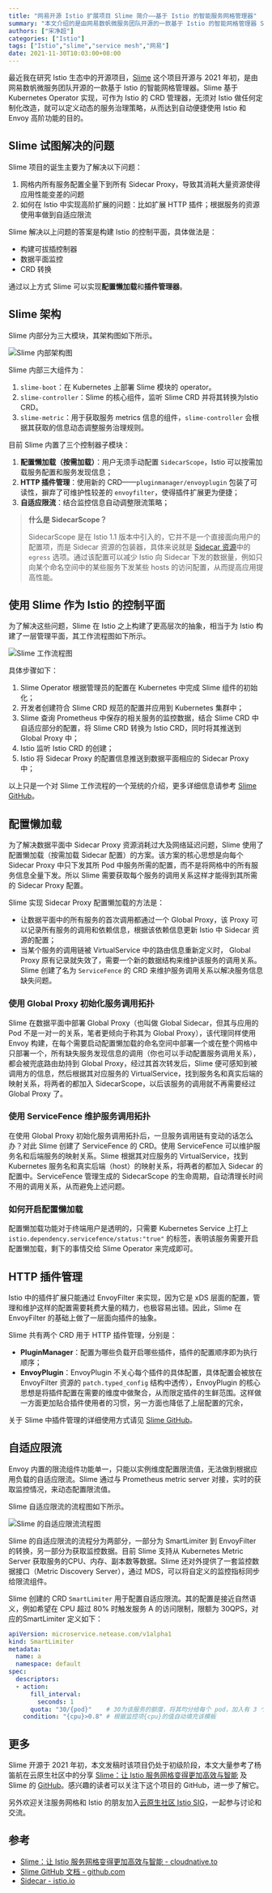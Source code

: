 ```yaml
---
title: "网易开源 Istio 扩展项目 Slime 简介——基于 Istio 的智能服务网格管理器"
summary: "本文介绍的是由网易数帆微服务团队开源的一款基于 Istio 的智能网格管理器 Slime。"
authors: ["宋净超"]
categories: ["Istio"]
tags: ["Istio","slime","service mesh","网易"]
date: 2021-11-30T10:03:00+08:00
---
```


最近我在研究 Istio 生态中的开源项目，[Slime](https://github.com/slime-io/slime/) 这个项目开源与 2021 年初，是由网易数帆微服务团队开源的一款基于 Istio 的智能网格管理器。Slime 基于 Kubernetes Operator 实现，可作为 Istio 的 CRD 管理器，无须对 Istio 做任何定制化改造，就可以定义动态的服务治理策略，从而达到自动便捷使用 Istio 和 Envoy 高阶功能的目的。

## Slime 试图解决的问题

Slime 项目的诞生主要为了解决以下问题：

1. 网格内所有服务配置全量下到所有 Sidecar Proxy，导致其消耗大量资源使得应用性能变差的问题
2. 如何在 Istio 中实现高阶扩展的问题：比如扩展 HTTP 插件；根据服务的资源使用率做到自适应限流

Slime 解决以上问题的答案是构建 Istio 的控制平面，具体做法是：

- 构建可拔插控制器
- 数据平面监控
- CRD 转换

通过以上方式 Slime 可以实现**配置懒加载**和**插件管理器**。

## Slime 架构

Slime 内部分为三大模块，其架构图如下所示。

![Slime 内部架构图](slime-internal-arch.jpg)

Slime 内部三大组件为：

1. `slime-boot`：在 Kubernetes 上部署 Slime 模块的 operator。
2. `slime-controller`：Slime 的核心组件，监听 Slime CRD 并将其转换为Istio CRD。
3. `slime-metric`：用于获取服务 metrics 信息的组件，`slime-controller` 会根据其获取的信息动态调整服务治理规则。

目前 Slime 内置了三个控制器子模块：

1. **配置懒加载（按需加载）**：用户无须手动配置 `SidecarScope`，Istio 可以按需加载服务配置和服务发现信息；
2. **HTTP 插件管理**：使用新的 CRD——`pluginmanager/envoyplugin` 包装了可读性，摒弃了可维护性较差的 `envoyfilter`，使得插件扩展更为便捷；
3. **自适应限流**：结合监控信息自动调整限流策略；

> **什么是 SidecarScope？**
>
> SidecarScope 是在 Istio 1.1 版本中引入的，它并不是一个直接面向用户的配置项，而是 Sidecar 资源的包装器，具体来说就是 [Sidecar 资源](../config/networking/sidecar.md)中的 `egress` 选项。通过该配置可以减少 Istio 向 Sidecar 下发的数据量，例如只向某个命名空间中的某些服务下发某些 hosts 的访问配置，从而提高应用提高性能。

## 使用 Slime 作为 Istio 的控制平面

为了解决这些问题，Slime 在 Istio 之上构建了更高层次的抽象，相当于为 Istio 构建了一层管理平面，其工作流程图如下所示。

![Slime 工作流程图](slime-flow-chart.jpg)

具体步骤如下：

1. Slime Operator 根据管理员的配置在 Kubernetes 中完成 Slime 组件的初始化；
2. 开发者创建符合 Slime CRD 规范的配置并应用到 Kubernetes 集群中；
3. Slime 查询 Prometheus 中保存的相关服务的监控数据，结合 Slime CRD 中自适应部分的配置，将 Slime CRD 转换为 Istio CRD，同时将其推送到 Global Proxy 中；
4. Istio 监听 Istio CRD 的创建；
5. Istio 将 Sidecar Proxy 的配置信息推送到数据平面相应的 Sidecar Proxy 中；

以上只是一个对 Slime 工作流程的一个笼统的介绍，更多详细信息请参考 [Slime GitHub](https://github.com/slime-io/slime/)。

## 配置懒加载

为了解决数据平面中 Sidecar Proxy 资源消耗过大及网络延迟问题，Slime 使用了配置懒加载（按需加载 Sidecar 配置）的方案。该方案的核心思想是向每个 Sidecar Proxy 中只下发其所 Pod 中服务所需的配置，而不是将网格中的所有服务信息全量下发。所以 Slime 需要获取每个服务的调用关系这样才能得到其所需的 Sidecar Proxy 配置。

Slime 实现 Sidecar Proxy 配置懒加载的方法是：

- 让数据平面中的所有服务的首次调用都通过一个 Global Proxy，该 Proxy 可以记录所有服务的调用和依赖信息，根据该依赖信息更新 Istio 中 Sidecar 资源的配置；
- 当某个服务的调用链被 VirtualService 中的路由信息重新定义时， Global Proxy 原有记录就失效了，需要一个新的数据结构来维护该服务的调用关系。Slime 创建了名为 `ServiceFence`  的 CRD 来维护服务调用关系以解决服务信息缺失问题。

### 使用 Global Proxy 初始化服务调用拓扑

Slime 在数据平面中部署 Global Proxy（也叫做 Global Sidecar，但其与应用的 Pod 不是一对一的关系，笔者更倾向于称其为 Global Proxy），该代理同样使用 Envoy 构建，在每个需要启动配置懒加载的命名空间中部署一个或在整个网格中只部署一个，所有缺失服务发现信息的调用（你也可以手动配置服务调用关系），都会被兜底路由劫持到 Global Proxy，经过其首次转发后，Slime 便可感知到被调用方的信息，然后根据其对应服务的 VirtualService，找到服务名和真实后端的映射关系，将两者的都加入 SidecarScope，以后该服务的调用就不再需要经过 Global Proxy 了。

### 使用 ServiceFence 维护服务调用拓扑

在使用 Global Proxy 初始化服务调用拓扑后，一旦服务调用链有变动的话怎么办？对此 Slime 创建了 ServiceFence 的 CRD。使用 ServiceFence 可以维护服务名和后端服务的映射关系。Slime 根据其对应服务的 VirtualService，找到 Kubernetes 服务名和真实后端（host）的映射关系，将两者的都加入 Sidecar 的配置中。ServiceFence 管理生成的 SidecarScope 的生命周期，自动清理长时间不用的调用关系，从而避免上述问题。

### 如何开启配置懒加载

配置懒加载功能对于终端用户是透明的，只需要 Kubernetes  Service 上打上 `istio.dependency.servicefence/status:"true"` 的标签，表明该服务需要开启配置懒加载，剩下的事情交给 Slime Operator 来完成即可。

## HTTP 插件管理

Istio 中的插件扩展只能通过 EnvoyFilter 来实现，因为它是 xDS 层面的配置，管理和维护这样的配置需要耗费大量的精力，也极容易出错。因此，Slime 在 EnvoyFilter 的基础上做了一层面向插件的抽象。

Slime 共有两个 CRD 用于 HTTP 插件管理，分别是：

- **PluginManager**：配置为哪些负载开启哪些插件，插件的配置顺序即为执行顺序；
- **EnvoyPlugin**：EnvoyPlugin 不关心每个插件的具体配置，具体配置会被放在 EnvoyFilter 资源的 `patch.typed_config` 结构中透传），EnvoyPlugin 的核心思想是将插件配置在需要的维度中做聚合，从而限定插件的生鲜范围。这样做一方面更加贴合插件使用者的习惯，另一方面也降低了上层配置的冗余，

关于 Slime 中插件管理的详细使用方式请见 [Slime GitHub](https://github.com/slime-io/slime/blob/master/doc/zh/plugin_manager.md)。

## 自适应限流

Envoy 内置的限流组件功能单一，只能以实例维度配置限流值，无法做到根据应用负载的自适应限流。Slime 通过与 Prometheus metric server 对接，实时的获取监控情况，来动态配置限流值。

Slime 自适应限流的流程图如下所示。

![Slime 的自适应限流流程图](slime-smart-limiter.jpg)

Slime 的自适应限流的流程分为两部分，一部分为 SmartLimiter 到 EnvoyFilter 的转换，另一部分为获取监控数据。目前 Slime 支持从 Kubernetes Metric Server 获取服务的CPU、内存、副本数等数据。Slime 还对外提供了一套监控数据接口（Metric Discovery Server），通过 MDS，可以将自定义的监控指标同步给限流组件。

Slime 创建的 CRD `SmartLimiter` 用于配置自适应限流。其的配置是接近自然语义，例如希望在 CPU 超过 80% 时触发服务 A 的访问限制，限额为 30QPS，对应的SmartLimiter 定义如下：

```yaml
apiVersion: microservice.netease.com/v1alpha1
kind: SmartLimiter
metadata:
  name: a
  namespace: default
spec:
  descriptors:
  - action:
      fill_interval:
        seconds: 1
      quota: "30/{pod}"    # 30为该服务的额度，将其均分给每个 pod，加入有 3 个 pod，则每个 pod 的限流为 10
    condition: "{cpu}>0.8" # 根据监控项{cpu}的值自动填充该模板
```

## 更多

Slime 开源于 2021 年初，本文发稿时该项目仍处于初级阶段，本文大量参考了杨笛航在云原生社区中的分享 [Slime：让 Istio 服务网格变得更加高效与智能](https://cloudnative.to/blog/netease-slime/) 及 Slime 的 [GitHub](https://github.com/slime-io/slime)。感兴趣的读者可以关注下这个项目的 GitHub，进一步了解它。

另外欢迎关注服务网格和 Istio 的朋友加入[云原生社区 Istio SIG](https://cloudnative.to/sig-istio/)，一起参与讨论和交流。

## 参考

- [Slime：让 Istio 服务网格变得更加高效与智能 - cloudnative.to](https://cloudnative.to/blog/netease-slime/)
- [Slime GitHub 文档 - github.com](https://github.com/slime-io/slime/blob/master/README_ZH.md)
- [Sidecar - istio.io](https://istio.io/latest/docs/reference/config/networking/sidecar/)
